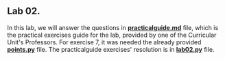 ## Lab 02.



In this lab, we will answer the questions in **[practicalguide.md](https://github.com/alexandradecarvalho/programming-fundamentals/blob/main/practical-classes/lab02/practicalguide.md)** file, which is the practical exercises guide for the lab, provided by one of the Curricular Unit's Professors. For exercise 7, it was needed the already provided **[points.py](https://github.com/alexandradecarvalho/programming-fundamentals/blob/main/practical-classes/lab02/points.py)** file. The practicalguide exercises' resolution is in **[lab02.py](https://github.com/alexandradecarvalho/programming-fundamentals/blob/main/practical-classes/lab02/lab02.py)** file.
